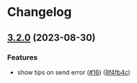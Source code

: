 # Changelog

## [3.2.0](https://github.com/node-modules/tcp-base/compare/v3.1.1...v3.2.0) (2023-08-30)


### Features

* show tips on send error ([#16](https://github.com/node-modules/tcp-base/issues/16)) ([8f4fb4c](https://github.com/node-modules/tcp-base/commit/8f4fb4ca57f043c5e9efee5809fdfa7ec7985c9a))

